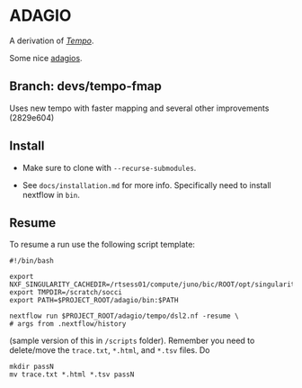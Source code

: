 # ADAGIO

A derivation of [_Tempo_](https://github.com/mskcc/tempo).

Some nice [adagios](https://open.spotify.com/playlist/3o1pG5q6H3FadR6zmeNBTo?si=48d2b7228a754dc0).

## Branch: devs/tempo-fmap

Uses new tempo with faster mapping and several other improvements (2829e604)

## Install

- Make sure to clone with `--recurse-submodules`.

- See `docs/installation.md` for more info. Specifically need to install nextflow in `bin`.

## Resume

To resume a run use the following script template:

```
#!/bin/bash

export NXF_SINGULARITY_CACHEDIR=/rtsess01/compute/juno/bic/ROOT/opt/singularity/cachedir_socci
export TMPDIR=/scratch/socci
export PATH=$PROJECT_ROOT/adagio/bin:$PATH

nextflow run $PROJECT_ROOT/adagio/tempo/dsl2.nf -resume \
# args from .nextflow/history
```

(sample version of this in `/scripts` folder). Remember you need to delete/move the `trace.txt`, `*.html`, and `*.tsv` files. Do

```
mkdir passN
mv trace.txt *.html *.tsv passN
```

